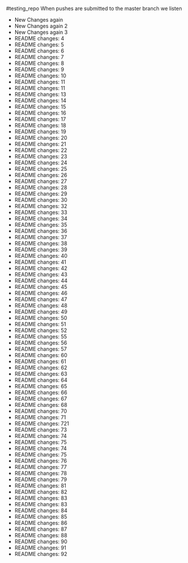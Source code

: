 #testing_repo
When pushes are submitted to the master branch we listen

- New Changes again
- New Changes again 2
- New Changes again 3
- README changes: 4
- README changes: 5
- README changes: 6
- README changes: 7
- README changes: 8
- README changes: 9
- README changes: 10
- README changes: 11
- README changes: 11
- README changes: 13
- README changes: 14
- README changes: 15
- README changes: 16
- README changes: 17
- README changes: 18
- README changes: 19
- README changes: 20
- README changes: 21
- README changes: 22
- README changes: 23
- README changes: 24
- README changes: 25
- README changes: 26
- README changes: 27
- README changes: 28
- README changes: 29
- README changes: 30
- README changes: 32
- README changes: 33
- README changes: 34
- README changes: 35 
- README changes: 36
- README changes: 37
- README changes: 38
- README changes: 39
- README changes: 40
- README changes: 41
- README changes: 42
- README changes: 43
- README changes: 44
- README changes: 45
- README changes: 46
- README changes: 47
- README changes: 48
- README changes: 49
- README changes: 50
- README changes: 51
- README changes: 52
- README changes: 55
- README changes: 56
- README changes: 57
- README changes: 60
- README changes: 61
- README changes: 62
- README changes: 63
- README changes: 64
- README changes: 65
- README changes: 66
- README changes: 67
- README changes: 68
- README changes: 70
- README changes: 71
- README changes: 721
- README changes: 73
- README changes: 74
- README changes: 75
- README changes: 74
- README changes: 75
- README changes: 76
- README changes: 77
- README changes: 78
- README changes: 79
- README changes: 81
- README changes: 82
- README changes: 83
- README changes: 83
- README changes: 84
- README changes: 85
- README changes: 86
- README changes: 87
- README changes: 88
- README changes: 90
- README changes: 91
- README changes: 92
